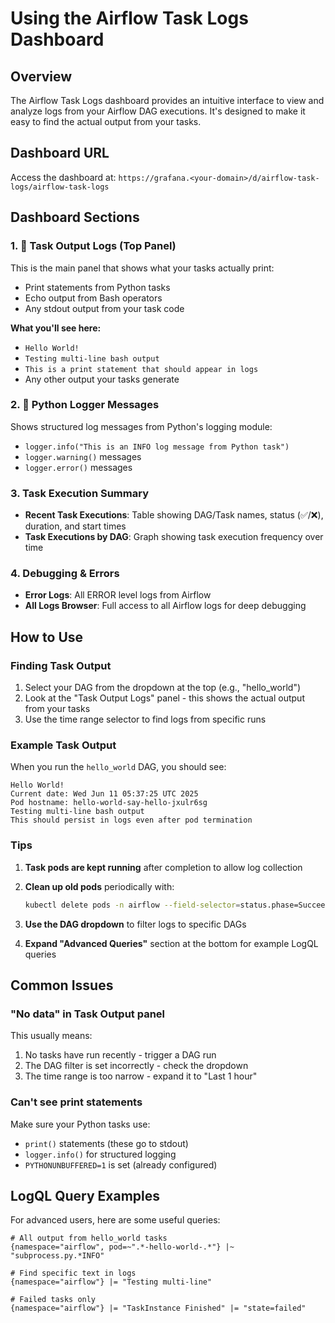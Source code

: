 # Using the Airflow Task Logs Dashboard

## Overview

The Airflow Task Logs dashboard provides an intuitive interface to view and analyze logs from your Airflow DAG executions. It's designed to make it easy to find the actual output from your tasks.

## Dashboard URL

Access the dashboard at: `https://grafana.<your-domain>/d/airflow-task-logs/airflow-task-logs`

## Dashboard Sections

### 1. 🎯 Task Output Logs (Top Panel)

This is the main panel that shows what your tasks actually print:
- Print statements from Python tasks
- Echo output from Bash operators
- Any stdout output from your task code

**What you'll see here:**
- `Hello World!`
- `Testing multi-line bash output`
- `This is a print statement that should appear in logs`
- Any other output your tasks generate

### 2. 📝 Python Logger Messages

Shows structured log messages from Python's logging module:
- `logger.info("This is an INFO log message from Python task")`
- `logger.warning()` messages
- `logger.error()` messages

### 3. Task Execution Summary

- **Recent Task Executions**: Table showing DAG/Task names, status (✅/❌), duration, and start times
- **Task Executions by DAG**: Graph showing task execution frequency over time

### 4. Debugging & Errors

- **Error Logs**: All ERROR level logs from Airflow
- **All Logs Browser**: Full access to all Airflow logs for deep debugging

## How to Use

### Finding Task Output

1. Select your DAG from the dropdown at the top (e.g., "hello_world")
2. Look at the "Task Output Logs" panel - this shows the actual output from your tasks
3. Use the time range selector to find logs from specific runs

### Example Task Output

When you run the `hello_world` DAG, you should see:

```
Hello World!
Current date: Wed Jun 11 05:37:25 UTC 2025
Pod hostname: hello-world-say-hello-jxulr6sg
Testing multi-line bash output
This should persist in logs even after pod termination
```

### Tips

1. **Task pods are kept running** after completion to allow log collection
2. **Clean up old pods** periodically with:
   ```bash
   kubectl delete pods -n airflow --field-selector=status.phase=Succeeded
   ```

3. **Use the DAG dropdown** to filter logs to specific DAGs

4. **Expand "Advanced Queries"** section at the bottom for example LogQL queries

## Common Issues

### "No data" in Task Output panel

This usually means:
1. No tasks have run recently - trigger a DAG run
2. The DAG filter is set incorrectly - check the dropdown
3. The time range is too narrow - expand it to "Last 1 hour"

### Can't see print statements

Make sure your Python tasks use:
- `print()` statements (these go to stdout)
- `logger.info()` for structured logging
- `PYTHONUNBUFFERED=1` is set (already configured)

## LogQL Query Examples

For advanced users, here are some useful queries:

```logql
# All output from hello_world tasks
{namespace="airflow", pod=~".*-hello-world-.*"} |~ "subprocess.py.*INFO"

# Find specific text in logs
{namespace="airflow"} |= "Testing multi-line"

# Failed tasks only
{namespace="airflow"} |= "TaskInstance Finished" |= "state=failed"
```